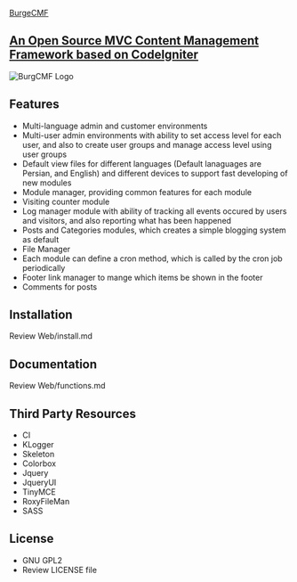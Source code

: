 [BurgeCMF](http://burge.pro/category-3/BurgeCMF)
##	[An Open Source MVC Content Management Framework based on CodeIgniter](http://burge.pro/category-3/BurgeCMF)

![BurgCMF Logo](http://burge.pro/upload/cat-3-BurgeCMF/logo_back_white.jpg)

## Features
* Multi-language admin and customer environments
* Multi-user admin environments with ability to set access level for each user, and also to create user groups and manage access level using user groups
* Default view files for different languages (Default lanaguages are Persian, and English) and different devices to support fast developing of new modules
* Module manager, providing common features for each module
* Visiting counter module 
* Log manager module with ability of tracking all events occured by users and visitors, and also reporting what has been happened
* Posts and Categories modules, which creates a simple blogging system as default
* File Manager
* Each module can define a cron method, which is called by the cron job periodically
* Footer link manager to mange which items be shown in the footer
* Comments for posts

## Installation
Review Web/install.md

## Documentation
Review Web/functions.md 

## Third Party Resources
* CI
* KLogger
* Skeleton 
* Colorbox
* Jquery
* JqueryUI 
* TinyMCE  
* RoxyFileMan 
* SASS

## License
* GNU GPL2
* Review LICENSE file